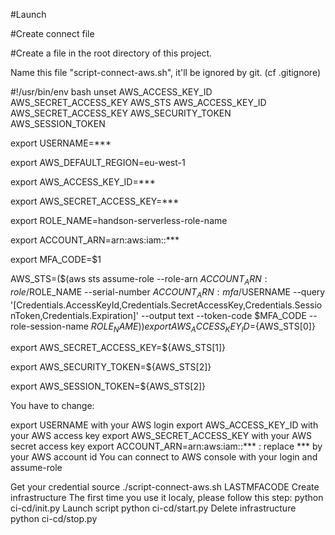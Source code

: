 #Launch


#Create connect file


#Create a file in the root directory of this project.

Name this file "script-connect-aws.sh", it'll be ignored by git. (cf .gitignore)

#!/usr/bin/env bash
unset AWS_ACCESS_KEY_ID AWS_SECRET_ACCESS_KEY AWS_STS AWS_ACCESS_KEY_ID AWS_SECRET_ACCESS_KEY AWS_SECURITY_TOKEN AWS_SESSION_TOKEN

export USERNAME=***

export AWS_DEFAULT_REGION=eu-west-1

export AWS_ACCESS_KEY_ID=***

export AWS_SECRET_ACCESS_KEY=***

export ROLE_NAME=handson-serverless-role-name

export ACCOUNT_ARN=arn:aws:iam::***

export MFA_CODE=$1

AWS_STS=($(aws sts assume-role --role-arn $ACCOUNT_ARN:role/$ROLE_NAME --serial-number $ACCOUNT_ARN:mfa/$USERNAME --query 
'[Credentials.AccessKeyId,Credentials.SecretAccessKey,Credentials.SessionToken,Credentials.Expiration]' --output text --token-code $MFA_CODE --role-session-name $ROLE_NAME))
export AWS_ACCESS_KEY_ID=${AWS_STS[0]}

export AWS_SECRET_ACCESS_KEY=${AWS_STS[1]}

export AWS_SECURITY_TOKEN=${AWS_STS[2]}

export AWS_SESSION_TOKEN=${AWS_STS[2]}


You have to change:

export USERNAME with your AWS login
export AWS_ACCESS_KEY_ID with your AWS access key
export AWS_SECRET_ACCESS_KEY with your AWS secret access key
export ACCOUNT_ARN=arn:aws:iam::*** : replace *** by your AWS account id
You can connect to AWS console with your login and assume-role

Get your credential
source ./script-connect-aws.sh LASTMFACODE
Create infrastructure
The first time you use it localy, please follow this step:
python ci-cd/init.py
Launch script
python ci-cd/start.py
Delete infrastructure
python ci-cd/stop.py
